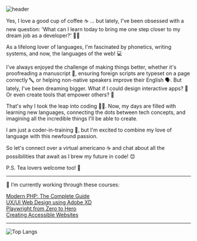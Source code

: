![header](https://capsule-render.vercel.app/api?type=venom&color=gradient&height=150&section=header&text=☕%20brewing%20my%20future%20in%20code&fontSize=50)

Yes, I love a good cup of coffee ☕ ... but lately, I've been obsessed with a new question: 'What can I learn today to bring me one step closer to my dream job as a developer?' 🤔🚀

As a lifelong lover of languages, I'm fascinated by phonetics, writing systems, and now, the languages of the web! 💻

I've always enjoyed the challenge of making things better, whether it's proofreading a manuscript 📝, ensuring foreign scripts are typeset on a page correctly 🔤, or helping non-native speakers improve their English 🗣️. But lately, I've been dreaming bigger. What if I could design interactive apps? 🤔 Or even create tools that empower others? 💪

That's why I took the leap into coding 👩‍💻. Now, my days are filled with learning new languages, connecting the dots between tech concepts, and imagining all the incredible things I'll be able to create. 

I am just a coder-in-training 🌱, but I'm excited to combine my love of language with this newfound passion.  

So let's connect over a virtual americano ☕ and chat about all the possibilities that await as I brew my future in code! 😊

P.S. Tea lovers welcome too! 🍵

***
🌱 I’m currently working through these courses:

[Modern PHP: The Complete Guide](https://www.udemy.com/course/modern-php/learn/)  
[UX/UI Web Design using Adobe XD](https://www.udemy.com/course/ui-ux-web-design-using-adobe-xd/learn/)  
[Playwright from Zero to Hero](https://www.udemy.com/course/playwright-from-zero-to-hero/learn/)  
[Creating Accessible Websites](https://www.udemy.com/course/creating-accessible-websites/learn/)

***

![Top Langs](https://github-readme-stats.vercel.app/api/top-langs/?username=csarq&layout=compact&theme=panda)



<!--
**csarq/csarq** is a ✨ _special_ ✨ repository because its `README.md` (this file) appears on your GitHub profile.

Here are some ideas to get you started:

- 🔭 I’m currently working on ...
- 🌱 I’m currently learning ...
- 👯 I’m looking to collaborate on ...
- 🤔 I’m looking for help with ...
- 💬 Ask me about ...
- 📫 How to reach me: ...
- ⚡ Fun fact: ...
-->
